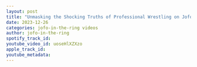 ```yaml
---
layout: post
title: "Unmasking the Shocking Truths of Professional Wrestling on Jofo in the Ring"
date: 2023-12-26
categories: jofo-in-the-ring videos
author: jofo-in-the-ring
spotify_track_id: 
youtube_video_id: uoseHlXZXzo
apple_track_id: 
youtube_metadata: 
---
```

